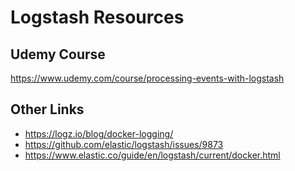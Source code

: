 # Logstash Resources

## Udemy Course

https://www.udemy.com/course/processing-events-with-logstash

## Other Links

- https://logz.io/blog/docker-logging/
- https://github.com/elastic/logstash/issues/9873
- https://www.elastic.co/guide/en/logstash/current/docker.html
